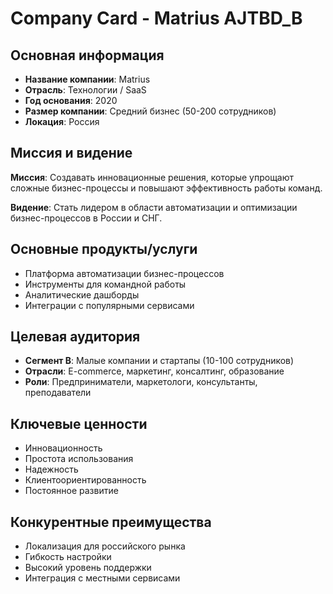 # Company Card - Matrius AJTBD_B

## Основная информация
- **Название компании**: Matrius
- **Отрасль**: Технологии / SaaS
- **Год основания**: 2020
- **Размер компании**: Средний бизнес (50-200 сотрудников)
- **Локация**: Россия

## Миссия и видение
**Миссия**: Создавать инновационные решения, которые упрощают сложные бизнес-процессы и повышают эффективность работы команд.

**Видение**: Стать лидером в области автоматизации и оптимизации бизнес-процессов в России и СНГ.

## Основные продукты/услуги
- Платформа автоматизации бизнес-процессов
- Инструменты для командной работы
- Аналитические дашборды
- Интеграции с популярными сервисами

## Целевая аудитория
- **Сегмент B**: Малые компании и стартапы (10-100 сотрудников)
- **Отрасли**: E-commerce, маркетинг, консалтинг, образование
- **Роли**: Предприниматели, маркетологи, консультанты, преподаватели

## Ключевые ценности
- Инновационность
- Простота использования
- Надежность
- Клиентоориентированность
- Постоянное развитие

## Конкурентные преимущества
- Локализация для российского рынка
- Гибкость настройки
- Высокий уровень поддержки
- Интеграция с местными сервисами
